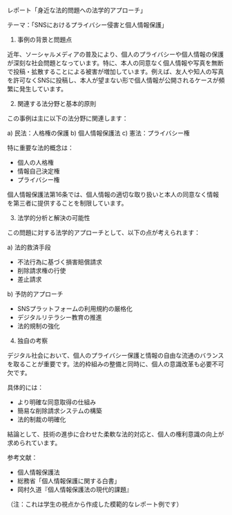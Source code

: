 レポート「身近な法的問題への法学的アプローチ」

テーマ：「SNSにおけるプライバシー侵害と個人情報保護」

1. 事例の背景と問題点

近年、ソーシャルメディアの普及により、個人のプライバシーや個人情報の保護が深刻な社会問題となっています。特に、本人の同意なく個人情報や写真を無断で投稿・拡散することによる被害が増加しています。例えば、友人や知人の写真を許可なくSNSに投稿し、本人が望まない形で個人情報が公開されるケースが頻繁に発生しています。

2. 関連する法分野と基本的原則

この事例は主に以下の法分野に関連します：

a) 民法：人格権の保護
b) 個人情報保護法
c) 憲法：プライバシー権

特に重要な法的概念は：
- 個人の人格権
- 情報自己決定権
- プライバシー権

個人情報保護法第16条では、個人情報の適切な取り扱いと本人の同意なく情報を第三者に提供することを制限しています。

3. 法学的分析と解決の可能性

この問題に対する法学的アプローチとして、以下の点が考えられます：

a) 法的救済手段
- 不法行為に基づく損害賠償請求
- 削除請求権の行使
- 差止請求

b) 予防的アプローチ
- SNSプラットフォームの利用規約の厳格化
- デジタルリテラシー教育の推進
- 法的規制の強化

4. 独自の考察

デジタル社会において、個人のプライバシー保護と情報の自由な流通のバランスを取ることが重要です。法的枠組みの整備と同時に、個人の意識改革も必要不可欠です。

具体的には：
- より明確な同意取得の仕組み
- 簡易な削除請求システムの構築
- 法的制裁の明確化

結論として、技術の進歩に合わせた柔軟な法的対応と、個人の権利意識の向上が求められています。

参考文献：
- 個人情報保護法
- 総務省「個人情報保護に関する白書」
- 岡村久道『個人情報保護法の現代的課題』

（注：これは学生の視点から作成した模範的なレポート例です）